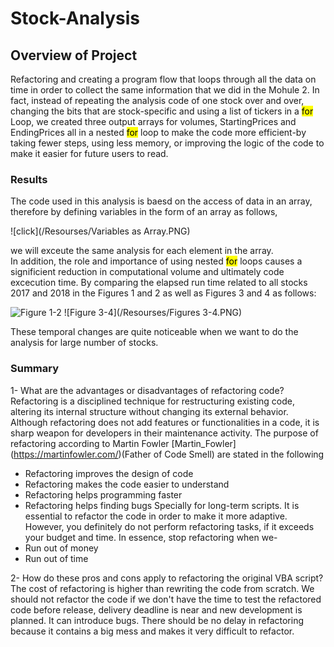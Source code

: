 # Stock-Analysis

## Overview of Project
Refactoring and creating a program flow that loops through all the data on time in order to collect the same information that we did in the Mohule 2.
In fact, instead of repeating the analysis code of one stock over and over, changing the bits that are stock-specific and using a list of 
tickers in a <mark>for</mark> Loop, we created three output arrays for volumes, StartingPrices and EndingPrices all in a nested <mark>for</mark> loop to make the code 
more efficient-by taking fewer steps, using less memory, or improving the logic of the code to make it easier for future users to read.


### Results
The code used in this analysis is baesd on the access of data in an array, therefore by defining variables in the form of an array as follows,

![click](/Resourses/Variables as Array.PNG) 

we will exceute the same analysis for each element in the array.  
In addition, the role and importance of using nested <mark>for</mark> loops causes a significient reduction in computational volume and ultimately code 
excecution time. By comparing the elapsed run time related to all stocks 2017 and 2018 in the Figures 1 and 2 as well as Figures 3 and 4 
as follows:

![Figure 1-2](https://github.com/halmasieh/stock-analysis-/blob/main/Resources/Figures%201-2.png) 
![Figure 3-4](/Resourses/Figures 3-4.PNG)

These temporal changes are quite noticeable when we want to do the analysis for large number of stocks. 
     

### Summary

1- What are the advantages or disadvantages of refactoring code?
Refactoring is a disciplined technique for restructuring existing code, altering its internal structure without changing its external behavior.
Although refactoring does not add features or functionalities in a code, it is sharp weapon for developers in their maintenance activity.
The purpose of refactoring according to Martin Fowler [Martin_Fowler] (https://martinfowler.com/)(Father of Code Smell) are stated in the following     
* Refactoring improves the design of code
* Refactoring makes the code easier to understand
* Refactoring helps programming faster
* Refactoring helps finding bugs
Specially for long-term scripts. It is essential to refactor the code in order to make it more adaptive. 
However, you definitely do not perform refactoring tasks, if it exceeds your budget and time. In essence, stop refactoring when we-
* Run out of money
* Run out of time


2- How do these pros and cons apply to refactoring the original VBA script?
The cost of refactoring is higher than rewriting the code from scratch. 
We should not refactor the code if we don't have the time to test the refactored code before release, delivery deadline is near 
and new development is planned. 
It can introduce bugs. 
There should be no delay in refactoring because it contains a big mess and makes it very difficult to refactor. 





